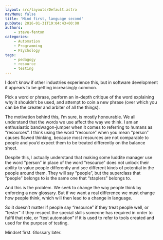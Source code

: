 ```yaml
---
layout: src/layouts/Default.astro
navMenu: false
title: 'Mind first, language second'
pubDate: 2016-01-31T19:04:43+00:00
authors:
    - steve-fenton
categories:
    - Automation
    - Programming
    - Psychology
tags:
    - pedagogy
    - resource
    - testing
---
```


I don’t know if other industries experience this, but in software development it appears to be getting increasingly common.

Pick a word or phrase, perform an in-depth critique of the word explaining why it shouldn’t be used, and attempt to coin a new phrase (over which you can be the creater and arbiter of all the things).

The motivation behind this, I’m sure, is mostly honourable. We all understand that the words we use affect the way we think. I am an enthusiastic bandwagon-jumper when it comes to referring to humans as “resources”. I think using the word “resource” when you mean “person” causes flawed thinking, because most resources are not comparable to people and you’d expect them to be treated differently on the balance sheet.

Despite this, I actually understand that making some luddite manager use the word “person” in place of the word “resource” does not unlock their ability to value people differently and see different kinds of potential in the people around them. They will say “people”, but the superclass that “people” belongs to is the same one that “staplers” belongs to.

And this is the problem. We seek to change the way people think by enforcing a new glossary. But if we want a real difference we must change how people think, which will then lead to a change in language.

So it doesn’t matter if people say “resource” if they treat people well, or “tester” if they respect the special skills someone has required in order to fulfil that role, or “test automation” if it is used to refer to tools created and used for the purpose of testing.

Mindset first. Glossary later.
